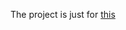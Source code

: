 The project is just for [this](https://learn.unity.com/tutorial/submission-data-persistence-in-a-new-repo)
